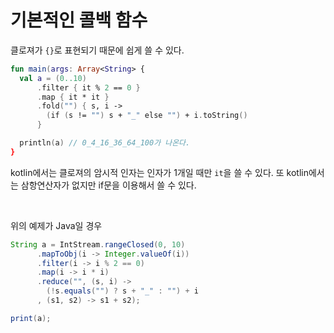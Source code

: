 # 기본적인 콜백 함수
클로져가 `{}`로 표현되기 때문에 쉽게 쓸 수 있다.
```kotlin
fun main(args: Array<String> {
  val a = (0..10)
      .filter { it % 2 == 0 }
      .map { it * it }
      .fold("") { s, i ->
        (if (s != "") s + "_" else "") + i.toString()
      }

  println(a) // 0_4_16_36_64_100가 나온다.
}
```
kotlin에서는 클로져의 암시적 인자는 인자가 1개일 때만 `it`을 쓸 수 있다. 또 kotlin에서는 삼항연산자가 없지만 if문을 이용해서 쓸 수 있다.

<br>

위의 예제가 Java일 경우
```java
String a = IntStream.rangeClosed(0, 10)
      .mapToObj(i -> Integer.valueOf(i))
      .filter(i -> i % 2 == 0)
      .map(i -> i * i)
      .reduce("", (s, i) ->
        (!s.equals("") ? s + "_" : "") + i
      , (s1, s2) -> s1 + s2);

print(a);
```
